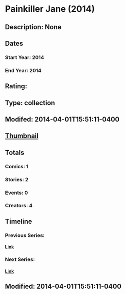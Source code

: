 # Painkiller Jane (2014)
## Description: None
## Dates
### Start Year: 2014
### End Year: 2014
## Rating: 
## Type: collection
## Modifed: 2014-04-01T15:51:11-0400
## [Thumbnail](http://i.annihil.us/u/prod/marvel/i/mg/b/40/image_not_available.jpg)
## Totals
### Comics: 1
### Stories: 2
### Events: 0
### Creators: 4
## Timeline
### Previous Series: 
#### [Link]()
### Next Series: 
#### [Link]()
## Modified: 2014-04-01T15:51:11-0400